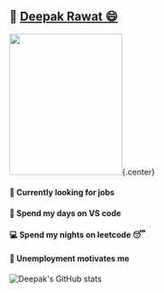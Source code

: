 <style>
.center {
  display: block;
  margin-left: auto;
  margin-right: 0%;
}
</style>


## :link: [Deepak Rawat :smile: ](https://deepakr-28.github.io/deepakr28/)

<img src="https://i.imgur.com/iVegJ35.png" width="200" height="250">{.center}

#### :newspaper: Currently looking for jobs 
#### :large_blue_circle: Spend my days on VS code
#### :computer: Spend my nights on leetcode :sleeping:
#### :necktie: Unemployment motivates me

![Deepak's GitHub stats](https://github-readme-stats.vercel.app/api?username=DeepakR-28&show_icons=true&theme=radical)
